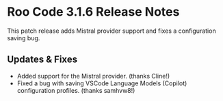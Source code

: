 # Roo Code 3.1.6 Release Notes

This patch release adds Mistral provider support and fixes a configuration saving bug.

## Updates & Fixes

*   Added support for the Mistral provider. (thanks Cline!)
*   Fixed a bug with saving VSCode Language Models (Copilot) configuration profiles. (thanks samhvw8!)